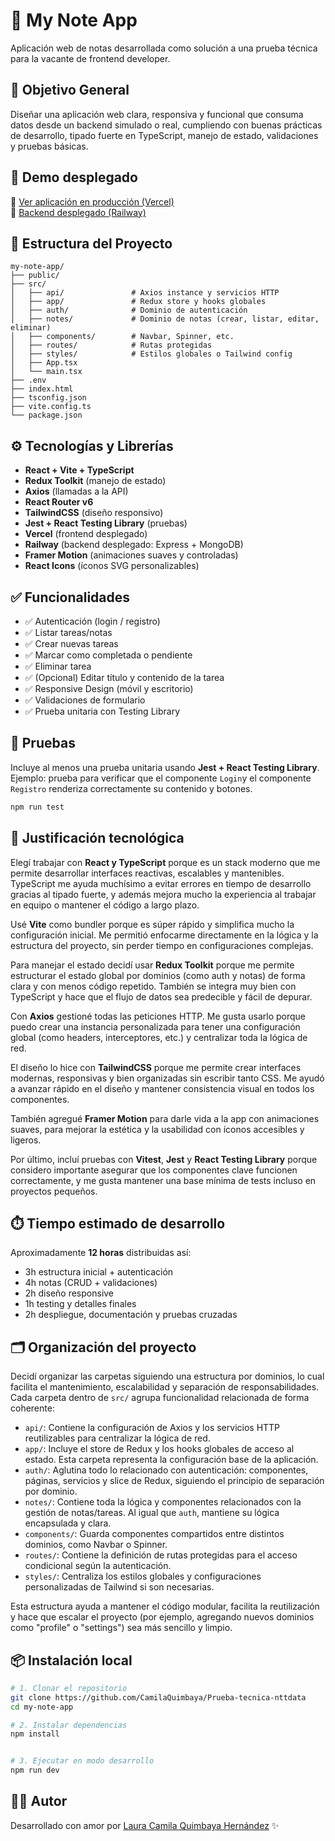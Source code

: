 # 📒 My Note App

Aplicación web de notas desarrollada como solución a una prueba técnica para la vacante de frontend developer.

## 🎯 Objetivo General

Diseñar una aplicación web clara, responsiva y funcional que consuma datos desde un backend simulado o real, cumpliendo con buenas prácticas de desarrollo, tipado fuerte en TypeScript, manejo de estado, validaciones y pruebas básicas.

## 🚀 Demo desplegado

🔗 [Ver aplicación en producción (Vercel)](https://prueba-tecnica-nttdata.vercel.app/login)  
🔗 [Backend desplegado (Railway)](https://backend-crud-y-jwt-production.up.railway.app)

## 🧱 Estructura del Proyecto

```
my-note-app/
├── public/
├── src/
│   ├── api/               # Axios instance y servicios HTTP
│   ├── app/               # Redux store y hooks globales
│   ├── auth/              # Dominio de autenticación
│   ├── notes/             # Dominio de notas (crear, listar, editar, eliminar)
│   ├── components/        # Navbar, Spinner, etc.
│   ├── routes/            # Rutas protegidas
│   ├── styles/            # Estilos globales o Tailwind config
│   ├── App.tsx
│   └── main.tsx
├── .env
├── index.html
├── tsconfig.json
├── vite.config.ts
└── package.json
```

## ⚙️ Tecnologías y Librerías

- **React + Vite + TypeScript**
- **Redux Toolkit** (manejo de estado)
- **Axios** (llamadas a la API)
- **React Router v6**
- **TailwindCSS** (diseño responsivo)
- **Jest + React Testing Library** (pruebas)
- **Vercel** (frontend desplegado)
- **Railway** (backend desplegado: Express + MongoDB)
- **Framer Motion** (animaciones suaves y controladas)
- **React Icons** (íconos SVG personalizables)

## ✅ Funcionalidades

- ✅ Autenticación (login / registro)
- ✅ Listar tareas/notas
- ✅ Crear nuevas tareas
- ✅ Marcar como completada o pendiente
- ✅ Eliminar tarea
- ✅ (Opcional) Editar título y contenido de la tarea
- ✅ Responsive Design (móvil y escritorio)
- ✅ Validaciones de formulario
- ✅ Prueba unitaria con Testing Library

## 🧪 Pruebas

Incluye al menos una prueba unitaria usando **Jest + React Testing Library**.  
Ejemplo: prueba para verificar que el componente `Login`y el componente `Registro` renderiza correctamente su contenido y botones.

```bash
npm run test

```

## 🧠 Justificación tecnológica

Elegí trabajar con **React y TypeScript** porque es un stack moderno que me permite desarrollar interfaces reactivas, escalables y mantenibles. TypeScript me ayuda muchísimo a evitar errores en tiempo de desarrollo gracias al tipado fuerte, y además mejora mucho la experiencia al trabajar en equipo o mantener el código a largo plazo.

Usé **Vite** como bundler porque es súper rápido y simplifica mucho la configuración inicial. Me permitió enfocarme directamente en la lógica y la estructura del proyecto, sin perder tiempo en configuraciones complejas.

Para manejar el estado decidí usar **Redux Toolkit** porque me permite estructurar el estado global por dominios (como auth y notas) de forma clara y con menos código repetido. También se integra muy bien con TypeScript y hace que el flujo de datos sea predecible y fácil de depurar.

Con **Axios** gestioné todas las peticiones HTTP. Me gusta usarlo porque puedo crear una instancia personalizada para tener una configuración global (como headers, interceptores, etc.) y centralizar toda la lógica de red.

El diseño lo hice con **TailwindCSS** porque me permite crear interfaces modernas, responsivas y bien organizadas sin escribir tanto CSS. Me ayudó a avanzar rápido en el diseño y mantener consistencia visual en todos los componentes.

También agregué **Framer Motion** para darle vida a la app con animaciones suaves, para mejorar la estética y la usabilidad con íconos accesibles y ligeros.

Por último, incluí pruebas con **Vitest**, **Jest** y **React Testing Library** porque considero importante asegurar que los componentes clave funcionen correctamente, y me gusta mantener una base mínima de tests incluso en proyectos pequeños.

## ⏱️ Tiempo estimado de desarrollo

Aproximadamente **12 horas** distribuidas así:

- 3h estructura inicial + autenticación
- 4h notas (CRUD + validaciones)
- 2h diseño responsive
- 1h testing y detalles finales
- 2h despliegue, documentación y pruebas cruzadas

## 🗂️ Organización del proyecto

Decidí organizar las carpetas siguiendo una estructura por dominios, lo cual facilita el mantenimiento, escalabilidad y separación de responsabilidades. Cada carpeta dentro de `src/` agrupa funcionalidad relacionada de forma coherente:

- `api/`: Contiene la configuración de Axios y los servicios HTTP reutilizables para centralizar la lógica de red.
- `app/`: Incluye el store de Redux y los hooks globales de acceso al estado. Esta carpeta representa la configuración base de la aplicación.
- `auth/`: Aglutina todo lo relacionado con autenticación: componentes, páginas, servicios y slice de Redux, siguiendo el principio de separación por dominio.
- `notes/`: Contiene toda la lógica y componentes relacionados con la gestión de notas/tareas. Al igual que `auth`, mantiene su lógica encapsulada y clara.
- `components/`: Guarda componentes compartidos entre distintos dominios, como Navbar o Spinner.
- `routes/`: Contiene la definición de rutas protegidas para el acceso condicional según la autenticación.
- `styles/`: Centraliza los estilos globales y configuraciones personalizadas de Tailwind si son necesarias.

Esta estructura ayuda a mantener el código modular, facilita la reutilización y hace que escalar el proyecto (por ejemplo, agregando nuevos dominios como "profile" o "settings") sea más sencillo y limpio.

## 📦 Instalación local

```bash
# 1. Clonar el repositorio
git clone https://github.com/CamilaQuimbaya/Prueba-tecnica-nttdata
cd my-note-app

# 2. Instalar dependencias
npm install


# 3. Ejecutar en modo desarrollo
npm run dev
```

## 👩‍💻 Autor

Desarrollado con amor por [Laura Camila Quimbaya Hernández](https://github.com/CamilaQuimbaya) ✨
